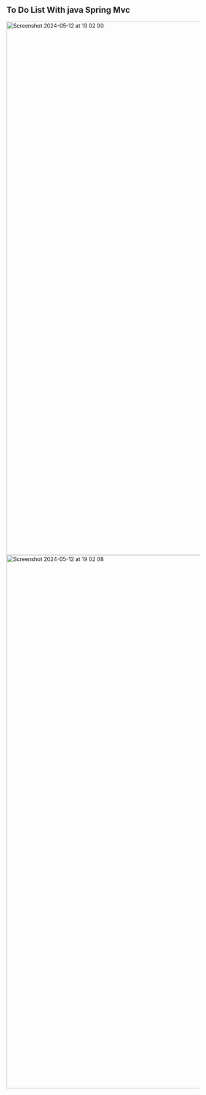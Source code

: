 ## To Do List With java Spring Mvc 
<img width="1392" alt="Screenshot 2024-05-12 at 19 02 00" src="https://github.com/Chouikhi-abdallah/ToDoApp-Spring/assets/136018238/6a74eb81-9956-46fb-a49b-9e4bd04d67ff">
<img width="1392" alt="Screenshot 2024-05-12 at 19 02 08" src="https://github.com/Chouikhi-abdallah/ToDoApp-Spring/assets/136018238/e46fa6ec-04e7-4387-9da5-79e0f3195db2">
